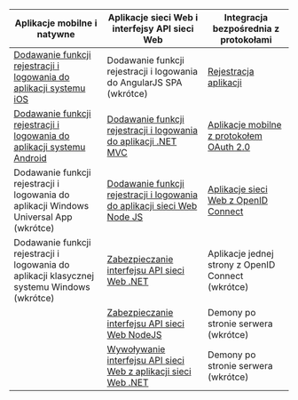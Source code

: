 | Aplikacje mobilne i natywne | Aplikacje sieci Web i interfejsy API sieci Web | Integracja bezpośrednia z protokołami |
| ----------------------- | ------------------------------- | --------------------- |
| [Dodawanie funkcji rejestracji i logowania do aplikacji systemu iOS](active-directory-b2c-devquickstarts-ios.md) | Dodawanie funkcji rejestracji i logowania do AngularJS SPA (wkrótce) | [Rejestracja aplikacji](active-directory-b2c-app-registration.md) |
| [Dodawanie funkcji rejestracji i logowania do aplikacji systemu Android](active-directory-b2c-devquickstarts-android.md) | [Dodawanie funkcji rejestracji i logowania do aplikacji .NET MVC](active-directory-b2c-devquickstarts-web-dotnet.md)  | [Aplikacje mobilne z protokołem OAuth 2.0](active-directory-b2c-reference-oauth-code.md) |
| Dodawanie funkcji rejestracji i logowania do aplikacji Windows Universal App (wkrótce) | [Dodawanie funkcji rejestracji i logowania do aplikacji sieci Web Node JS](active-directory-b2c-devquickstarts-web-node.md) | [Aplikacje sieci Web z OpenID Connect](active-directory-b2c-reference-oidc.md) |
| Dodawanie funkcji rejestracji i logowania do aplikacji klasycznej systemu Windows (wkrótce) | [Zabezpieczanie interfejsu API sieci Web .NET](active-directory-b2c-devquickstarts-api-dotnet.md) | Aplikacje jednej strony z OpenID Connect (wkrótce)
|  | [Zabezpieczanie interfejsu API sieci Web NodeJS](active-directory-b2c-devquickstarts-api-node.md) | Demony po stronie serwera (wkrótce) |
|  | [Wywoływanie interfejsu API sieci Web z aplikacji sieci Web .NET](active-directory-b2c-devquickstarts-web-api-dotnet.md) | Demony po stronie serwera (wkrótce) |



<!--HONumber=Jun16_HO2-->



